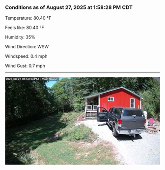 ### Conditions as of August 27, 2025 at 1:58:28 PM CDT 

Temperature: 80.40 &deg;F

Feels like: 80.40 &deg;F

Humidity: 35%

Wind Direction: WSW

Windspeed: 0.4 mph

Wind Gust: 0.7 mph

---

<img src="./images/latest.jpeg"/>

